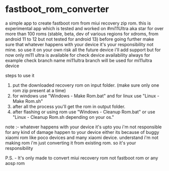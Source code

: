 # fastboot_rom_converter
a simple app to create fastboot rom from miui recovery zip rom.
this is experimental app which is tested and worked on #mi11Ultra aka star for over more than 100 roms (stable, beta, dev of various regions for xdroms, from android 11 to 12 but not tested for android 13)
before going further make sure that whatever happens with your device it's your responsibility not mine. so use it on your own risk
all the future device i'll add support but for now only mi11 ultra is available
for check device availability always for example check branch name mi11ultra branch will be used for mi11ultra device

steps to use it

1. put the downloaded recovery rom on input folder. (make sure only one rom zip present at a time)
2. for windows use "Windows - Make Rom.bat" and for linux use "Linux - Make Rom.sh"
3. after all the process you'll get the rom in output folder.
4. after flashing or using rom use "Windows - Cleanup Rom.bat" or use "Linux - Cleanup Rom.sh depending on your os."

note :- whatever happens with your device it's upto you i'm not responsible for any kind of damage happen to your device either its because of buggy xiaomi rom like poco devices and many xiaomi device. understand i'm not making rom i'm just converting it from existing rom. so it's your responsibility

P.S. - It's only made to convert miui recovery rom not fastboot rom or any aosp rom
